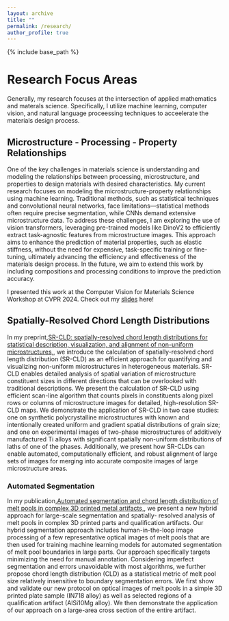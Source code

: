 ```yaml
---
layout: archive
title: ""
permalink: /research/
author_profile: true
---
```


{% include base_path %}

# Research Focus Areas

Generally, my research focuses at the intersection of applied mathematics and materals science. Specifically, I utilize machine learning, computer vision, and natural language proceessing techniques to acceelerate the materials design process.

## Microstructure - Processing - Property Relationships
One of the key challenges in materials science is understanding and modeling the relationships between processing, microstructure, and properties to design materials with desired characteristics. My current research focuses on modeling the microstructure-property relationships using machine learning. Traditional methods, such as statistical techniques and convolutional neural networks, face limitations—statistical methods often require precise segmentation, while CNNs demand extensive microstructure data. To address these challenges, I am exploring the use of vision transformers, leveraging pre-trained models like DinoV2 to efficiently extract task-agnostic features from microstructure images. This approach aims to enhance the prediction of material properties, such as elastic stiffness, without the need for expensive, task-specific training or fine-tuning, ultimately advancing the efficiency and effectiveness of the materials design process. In the future, we aim to extend this work by including compositions and processing conditions to improve the prediction accuracy.

I presented this work at the Computer Vision for Materials Science Workshop at CVPR 2024. Check out my [slides](https://whishei.github.io/files/CVPR_presentation.pdf) here!

## Spatially-Resolved Chord Length Distributions 
In my preprint,[SR-CLD: spatially-resolved chord length distributions for statistical description, visualization, and alignment of non-uniform microstructures,]([https://arxiv.org/abs/2409.03729]), we introduce the calculation of spatially-resolved chord length distribution (SR-CLD) as an efficient approach for quantifying and visualizing non-uniform microstructures in heterogeneous materials. SR-CLD enables detailed analysis of spatial variation of microstructure constituent sizes in different directions that can be overlooked with traditional descriptions. We present the calculation of SR-CLD using efficient scan-line algorithm that counts pixels in constituents along pixel rows or columns of microstructure images for detailed, high-resolution SR-CLD maps. We demonstrate the application of SR-CLD in two case studies: one on synthetic polycrystalline microstructures with known and intentionally created uniform and gradient spatial distributions of grain size; and one on experimental images of two-phase microstructures of additively manufactured Ti alloys with significant spatially non-uniform distributions of laths of one of the phases. Additionally, we present how SR-CLDs can enable automated, computationally efficient, and robust alignment of large sets of images for merging into accurate composite images of large microstructure areas.

### Automated Segmentation
In my publication,[Automated segmentation and chord length distribution of melt pools in complex 3D printed metal artifacts,](https://link.springer.com/article/10.1007/s40192-023-00329-z), we present a new hybrid approach for large-scale segmentation and spatially- resolved analysis of melt pools in complex 3D printed parts and qualification artifacts. Our hybrid segmentation approach includes human-in-the-loop image processing of a few representative optical images of melt pools that are then used for training machine learning models for automated segmentation of melt pool boundaries in large parts. Our approach specifically targets minimizing the need for manual annotation. Considering imperfect segmentation and errors unavoidable with most algorithms, we further propose chord length distribution (CLD) as a statistical metric of melt pool size relatively insensitive to boundary segmentation errors. We first show and validate our new protocol on optical images of melt pools in a simple 3D printed plate sample (IN718 alloy) as well as selected regions of a qualification artifact (AlSi10Mg alloy). We then demonstrate the application of our approach on a large-area cross section of the entire artifact.





